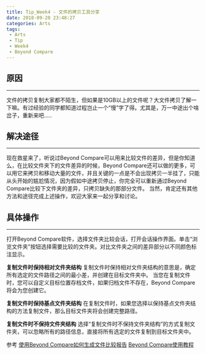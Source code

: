 ```yaml
---
title: Tip_Week4 - 文件的拷贝工具分享
date: 2018-09-20 23:48:27
categories: Arts
tags:
 - Arts
 - Tip
 - Week4
 - Beyond Compare
---
```


## 原因
---
文件的拷贝复制大家都不陌生，但如果是10GB以上的文件呢？大文件拷贝了解一下嘛。有过经验的同学都知道过程岂止一个“慢”字了得。尤其是，万一中途出个啥岔子，重新来吧.....

## 解决途径
---
现在救星来了，听说过Beyond Compare可以用来比较文件的差异，但是你知道么，在比较文件夹下的文件差异的时候，Beyond Compare还可以做的更多，可以用它来拷贝和移动大量的文件，并且关键的一点是不会出现拷贝一半挂了，只能从头开始的尴尬情况，因为假如中途拷贝停止，你完全可以重新通过Beyond Compare比较下文件夹的差异，只拷贝缺失的那部分文件。
当然，肯定还有其他方法和途径完成上述操作，欢迎大家来一起分享和讨论。

## 具体操作
---
打开Beyond Compare软件，选择文件夹比较会话，打开会话操作界面。单击“浏览文件夹”按钮选择需要比较的文件夹。对比文件夹之间的差异部分以不同颜色标注显示。

**复制文件时保持相对文件夹结构**
复制文件时保持相对文件夹结构的意思是，确定所有选定的文件路径之间的最小差，并创建在目标文件夹中。
当您在复制文件时，您可以自定义目标位置存档文件，如果归档文件不存在，Beyond Compare将会为您创建它。

**复制文件时保持基点文件夹结构**
在复制文件时，如果您选择以保持基点文件夹结构的方法复制文件，那么目标文件夹将会创建完整路径。

**复制文件时不保持文件夹结构**
选择“复制文件时不保持文件夹结构”的方式复制文件夹，可以忽略所有的路径信息，直接将所有选定的文件复制到目标文件夹中。

参考
[使用Beyond Compare如何生成文件比较报告][1]
[Beyond Compare使用教程][2]

[1]: http://www.beyondcompare.cc/wenti/wenjian-baogao.html
[2]: http://www.beyondcompare.cc/support.html

